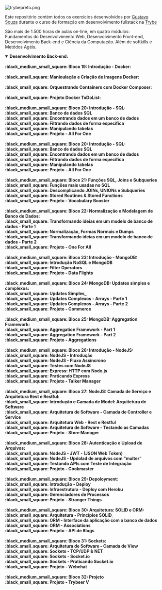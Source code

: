 ![trybepreto.png](https://gustavosouza.dev.br/images/images/2021/07/30/trybepreto.png)

Este repositório contém todos os exercicios desenvolvidos por <a href="https://www.linkedin.com/in/gustavosouza-jp/">Gustavo Souza</a> durante o curso de formação em desenvolvimento fullstack na <a href="https://www.betrybe.com/">Trybe</a>

São mais de 1.500 horas de aulas on-line,  em quatro módulos: Fundamentos do Desenvolvimento Web, Desenvolvimento Front-end, Desenvolvimento Back-end e Ciência da Computação. Além de softkills e Metódos Agéis.

 <details open> 
<summary> <strong> Desenvolvimento Back-end: <strong> </summary> 
<br>
:black_medium_small_square: Bloco 19: Introdução - Docker:
<br>
<br>
:black_small_square: Manioulação e Criação de Imagens Docker:
<br>
<br>
:black_small_square: Orquestrando Containers com Docker Composer:
<br>
<br>
:black_small_square: Projeto Docker ToDoList:
<br>
<br>
:black_medium_small_square: Bloco 20: Introdução - SQL:
<br>
:black_small_square: Banco de dados SQL
<br>
:black_small_square: Encontrando dados em um banco de dados
<br>
:black_small_square: Filtrando dados de forma especí­fica
<br>
:black_small_square: Manipulando tabelas
<br>
:black_small_square: Projeto - All For One
 <br><br>
:black_medium_small_square: Bloco 20: Introdução - SQL:
<br>
:black_small_square: Banco de dados SQL
<br>
:black_small_square: Encontrando dados em um banco de dados
<br>
:black_small_square: Filtrando dados de forma especí­fica
<br>
:black_small_square: Manipulando tabelas
<br>
:black_small_square: Projeto - All For One
<br><br>
:black_medium_small_square: Bloco 21: Funções SQL, Joins e Subqueries
<br>
:black_small_square: Funções mais usadas no SQL
<br>
:black_small_square: Descomplicando JOINs, UNIONs e Subqueries
<br>
:black_small_square: Stored Routines & Stored Functions
<br>
:black_small_square: Projeto - Vocabulary Booster
 <br><br>
:black_medium_small_square: Bloco 22: Normalização e Modelagem de Banco de Dados:
<br>
:black_small_square: Transformando ideias em um modelo de banco de dados - Parte 1
<br>
:black_small_square: Normalização, Formas Normais e Dumps
<br>
:black_small_square: Transformando ideias em um modelo de banco de dados - Parte 2
<br>
:black_small_square: Projeto - One For All
<br><br>
:black_medium_small_square: Bloco 23: Introdução - MongoDB:
<br>
:black_small_square: Introdução NoSQL e MongoDB
<br>
:black_small_square: Filter Operators
<br>
:black_small_square: Projeto - Data Flights
<br><br>
:black_medium_small_square: Bloco 24: MongoDB: Updates simples e complexos:
<br>
:black_small_square: Updates Simples_
<br>
:black_small_square: Updates Complexos - Arrays - Parte 1
<br>
:black_small_square: Updates Complexos - Arrays - Parte 2
<br>
:black_small_square: Projeto - Commerce 
<br><br>
:black_medium_small_square: Bloco 25: MongoDB: Aggregation Framework:
<br>
:black_small_square: Aggregation Framework - Part 1
<br>
:black_small_square: Aggregation Framework - Part 2
<br>
:black_small_square: Projeto - Aggregations
<br><br>
:black_medium_small_square: Bloco 26: Introdução - NodeJS:
<br>
:black_small_square: NodeJS - Introdução
<br>
:black_small_square: NodeJS - Fluxo Assí­ncrono
<br>
:black_small_square: Testes com NodeJS
<br>
:black_small_square: Express: HTTP com Node.js
<br>
:black_small_square: Praticando Express
<br>
:black_small_square: Projeto - Talker Manager
<br><br>
:black_medium_small_square: Bloco 27: NodeJS: Camada de Serviço e Arquitetura Rest e Restful:
<br>
:black_small_square: Introdução e Camada de Model: Arquitetura de Software
<br>
:black_small_square: Arquitetura de Software - Camada de Controller e Service
<br>
:black_small_square: Arquitetura Web - Rest e Restful
<br>
:black_small_square: Arquitetura de Software - Testando as Camadas
<br>
:black_small_square: Projeto - Store Manager
<br><br>
:black_medium_small_square: Bloco 28: Autenticação e Upload de Arquivos:
<br>
:black_small_square: NodeJS - JWT - (JSON Web Token)
<br>
:black_small_square: NodeJS - Updolad de arquivos com "multer"
<br>
:black_small_square: Testando APIs com Teste de Integração
<br>
:black_small_square: Projeto - Cookmaster
<br><br>
:black_medium_small_square: Bloco 29: Depoloyment:
<br>
:black_small_square: Introdução - Deploy
<br>
:black_small_square: Infraestrutura - Deploy com Heroku
<br>
:black_small_square: Gerenciadores de Processos
<br>
:black_small_square: Projeto - Stranger Things
<br><br>
:black_medium_small_square: Bloco 30: Arquitetura: SOLID e ORM:
<br>
:black_small_square: Arquitetura - Princípios SOLID_
<br>
:black_small_square: ORM - Interface da aplicação com o banco de dados
<br>
:black_small_square: ORM - Associations
<br>
:black_small_square: Projeto - API de Blogs
<br><br>
:black_medium_small_square: Bloco 31: Sockets:
<br>
:black_small_square: Arquitetura de Software - Camada de View
<br>
:black_small_square: Sockets - TCP/UDP & NET
<br>
:black_small_square: Sockets - Socket.io
<br>
:black_small_square: Sockets - Praticando Socket.io
<br>
:black_small_square: Projeto - Webchat
<br><br>
:black_medium_small_square: Bloco 32: Projeto
<br>
:black_small_square: Projeto - Trybeer V 
</details> 
